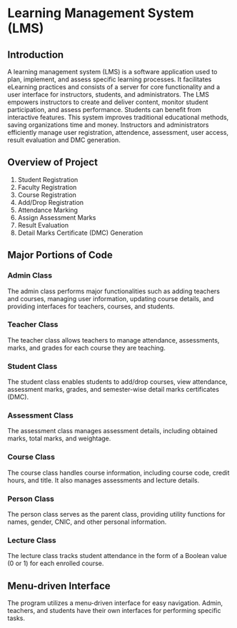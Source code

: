 # Learning Management System (LMS)

## Introduction
A learning management system (LMS) is a software application used to plan, implement, and assess specific learning processes. It facilitates eLearning practices and consists of a server for core functionality and a user interface for instructors, students, and administrators. The LMS empowers instructors to create and deliver content, monitor student participation, and assess performance. Students can benefit from interactive features. This system improves traditional educational methods, saving organizations time and money. Instructors and administrators efficiently manage user registration, attendence, assessment, user access, result evaluation and DMC generation.

## Overview of Project
1. Student Registration
2. Faculty Registration
3. Course Registration
4. Add/Drop Registration
5. Attendance Marking
6. Assign Assessment Marks
7. Result Evaluation
8. Detail Marks Certificate (DMC) Generation

## Major Portions of Code
### Admin Class
The admin class performs major functionalities such as adding teachers and courses, managing user information, updating course details, and providing interfaces for teachers, courses, and students.

### Teacher Class
The teacher class allows teachers to manage attendance, assessments, marks, and grades for each course they are teaching.

### Student Class
The student class enables students to add/drop courses, view attendance, assessment marks, grades, and semester-wise detail marks certificates (DMC).

### Assessment Class
The assessment class manages assessment details, including obtained marks, total marks, and weightage.

### Course Class
The course class handles course information, including course code, credit hours, and title. It also manages assessments and lecture details.

### Person Class
The person class serves as the parent class, providing utility functions for names, gender, CNIC, and other personal information.

### Lecture Class
The lecture class tracks student attendance in the form of a Boolean value (0 or 1) for each enrolled course.

## Menu-driven Interface
The program utilizes a menu-driven interface for easy navigation. Admin, teachers, and students have their own interfaces for performing specific tasks.

